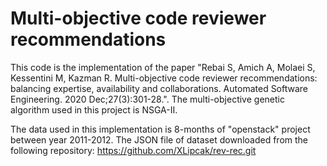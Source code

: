 # Multi-objective code reviewer recommendations


This code is the implementation of the paper "Rebai S, Amich A, Molaei S, Kessentini M, Kazman R. Multi-objective code reviewer recommendations: balancing expertise, availability and collaborations. Automated Software Engineering. 2020 Dec;27(3):301-28.". The multi-objective genetic algorithm used in this project is NSGA-II.

The data used in this implementation is 8-months of "openstack" project between year 2011-2012. 
The JSON file of dataset downloaded from the following repository: https://github.com/XLipcak/rev-rec.git
